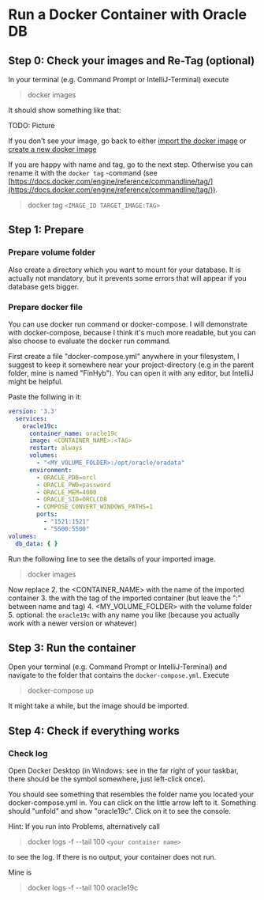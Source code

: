 # Run a Docker Container with Oracle DB

## Step 0: Check your images and Re-Tag (optional)

In your terminal (e.g. Command Prompt or IntelliJ-Terminal) execute

> docker images

It should show something like that:

TODO: Picture

If you don't see your image, go back to either [import the docker image](../step1/importDockerImage.md) or [create a new docker image](../step1/createOracleDockerImage.md)

If you are happy with name and tag, go to the next step. Otherwise you can rename it with  the `docker tag` -command (see [https://docs.docker.com/engine/reference/commandline/tag/](https://docs.docker.com/engine/reference/commandline/tag/)).

> docker tag `<IMAGE_ID TARGET_IMAGE:TAG>`

## Step 1: Prepare

### Prepare volume folder

Also create a directory which you want to mount for your database. It is actually not mandatory, but it prevents some errors that will appear if you database gets bigger.

### Prepare docker file

You can use docker run command or docker-compose. I will demonstrate with docker-compose, because I think it's much more readable, but you can also choose to evaluate the docker run command.

First create a file "docker-compose.yml" anywhere in your filesystem, I suggest to keep it somewhere near your project-directory (e.g in the parent folder, mine is named "FinHyb"). You can open it with any editor, but IntelliJ might be helpful.

Paste the follwing in it:

```yaml
version: '3.3'
  services:
    oracle19c:
      container_name: oracle19c
      image: <CONTAINER_NAME>:<TAG>
      restart: always
      volumes:
        - "<MY_VOLUME_FOLDER>:/opt/oracle/oradata"
      environment:
        - ORACLE_PDB=orcl
        - ORACLE_PWD=password
        - ORACLE_MEM=4000
        - ORACLE_SID=ORCLCDB
        - COMPOSE_CONVERT_WINDOWS_PATHS=1
        ports:
          - "1521:1521"
          - "5500:5500"
volumes:
  db_data: { }
```

Run the following line to see the details of your imported image.

> docker images

Now replace
2. the <CONTAINER_NAME> with the name of the imported container
3. the <TAG> with the tag of the imported container (but leave the ":" between name and tag)
4. <MY_VOLUME_FOLDER> with the volume folder
5. optional: the `oracle19c` with any name you like (because you actually work with a newer version or whatever)

## Step 3: Run the container

Open your terminal (e.g. Command Prompt or IntelliJ-Terminal) and navigate to the folder that contains the `docker-compose.yml`. Execute

> docker-compose up

It might take a while, but the image should be imported.

## Step 4: Check if everything works

### Check log

Open Docker Desktop (in Windows: see in the far right of your taskbar, there should be the symbol somewhere, just left-click once).

You should see something that resembles the folder name you located your docker-compose.yml in. You can click on the little arrow left to it. Something should "unfold" and show "oracle19c". Click on it to see the console.

Hint: If you run into Problems, alternatively call

> docker logs -f --tail 100 `<your container name>`

to see the log. If there is no output, your container does not run.

Mine is 

> docker logs -f --tail 100 oracle19c
